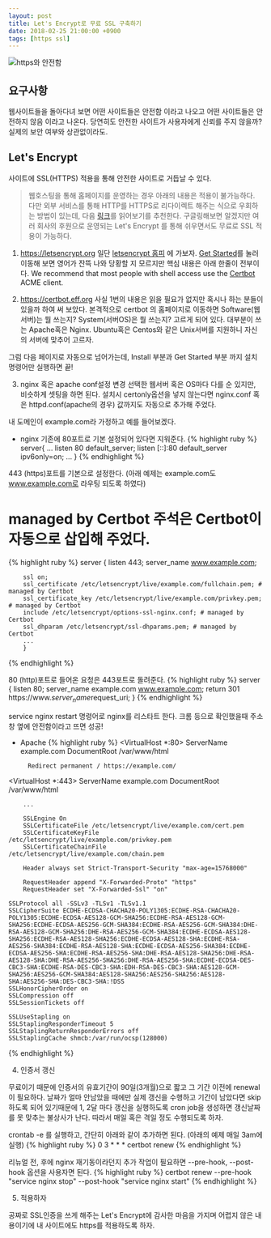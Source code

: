 ```yaml
---
layout: post
title: Let's Encrypt로 무료 SSL 구축하기
date: 2018-02-25 21:00:00 +0900
tags: [https ssl]
---
```


![https와 안전함]({{site.baseurl}}/assets/img/https_safe.png)

## 요구사항
웹사이트들을 돌아다녀 보면 어떤 사이트들은 안전함 이라고 나오고
어떤 사이트들은 안전하지 않음 이라고 나온다.
당연히도 안전한 사이트가 사용자에게 신뢰를 주지 않을까?
실제의 보안 여부와 상관없이라도.

## Let's Encrypt
사이트에 SSL(HTTPS) 적용을 통해 안전한 사이트로 거듭날 수 있다.
>웹호스팅을 통해 홈페이지를 운영하는 경우 아래의 내용은 적용이 불가능하다. 다만 외부 서비스를 통해 HTTP를 HTTPS로 리다이렉트 해주는 식으로 우회하는 방법이 있는데, 다음 [링크](https://jsdev.kr/t/https-cloudflare-flexible-ssl/1973)를 읽어보기를 추천한다. 
구글링해보면 알겠지만 여러 회사의 후원으로 운영되는 Let's Encrypt 를 통해
쉬우면서도 무료로 SSL 적용이 가능하다.

1. https://letsencrypt.org
일단 [letsencrypt 홈피](https://letsencrypt.org "letsencrypt") 에 가보자.
[Get Started](https://letsencrypt.org/getting-started/)를 눌러 이동해 보면
영어가 잔뜩 나와 당황할 지 모르지만 핵심 내용은 아래 한줄이 전부이다.
We recommend that most people with shell access use the [Certbot](https://certbot.eff.org) ACME client.

2. https://certbot.eff.org
사실 1번의 내용은 읽을 필요가 없지만 혹시나 하는 분들이 있을까 하여 써 보았다.
본격적으로 certbot 의 홈페이지로 이동하면 Software(웹서버)는 뭘 쓰는지?
System(서버OS)은 뭘 쓰는지? 고르게 되어 있다.
대부분이 쓰는 Apache혹은 Nginx. Ubuntu혹은 Centos와 같은 Unix서버를 지원하니 자신의 서버에 맞추어 고르자.

그럼 다음 페이지로 자동으로 넘어가는데, Install 부분과 Get Started 부분 까지 설치 명령어만 실행하면 끝!

3. nginx 혹은 apache conf설정 변경
선택한 웹서버 혹은 OS마다 다를 순 있지만, 비슷하게 셋팅을 하면 된다.
설치시 certonly옵션을 넣지 않는다면 nginx.conf 혹은 httpd.conf(apache의 경우) 값까지도 자동으로 추가해 주었다.

내 도메인이 example.com라 가정하고 예를 들어보겠다.

- nginx
기존에 80포트로 기본 설정되어 있다면 지워준다.
{% highlight ruby %}
server{
    ...
    listen 80 default_server;
    listen [::]:80 default_server ipv6only=on;
    ...
}
{% endhighlight %}

443 (https)포트를 기본으로 설정한다.
(아래 예제는 example.com도 www.example.com로 라우팅 되도록 하였다)
# managed by Certbot 주석은 Certbot이 자동으로 삽입해 주었다.
{% highlight ruby %}
    server {
        listen 443;
        server_name www.example.com;

        ssl on;
        ssl_certificate /etc/letsencrypt/live/example.com/fullchain.pem; # managed by Certbot
        ssl_certificate_key /etc/letsencrypt/live/example.com/privkey.pem; # managed by Certbot
        include /etc/letsencrypt/options-ssl-nginx.conf; # managed by Certbot
        ssl_dhparam /etc/letsencrypt/ssl-dhparams.pem; # managed by Certbot
        ...
        }
{% endhighlight %}

80 (http)포트로 들어온 요청은 443포트로 돌려준다.
{% highlight ruby %}
    server {
        listen 80;
        server_name example.com www.example.com;
        return 301 https://www.$server_name$request_uri;
    }
{% endhighlight %}

service nginx restart 명령어로 nginx를 리스타트 한다.
크롬 등으로 확인했을때 주소창 옆에 안전함이라고 뜨면 성공!

- Apache
{% highlight ruby %}
<VirtualHost *:80>
        ServerName example.com
        DocumentRoot /var/www/html
        
        Redirect permanent / https://example.com/
</VirtualHost>

<VirtualHost *:443>
        ServerName example.com
        DocumentRoot /var/www/html
        
        ...
        
        SSLEngine On
        SSLCertificateFile /etc/letsencrypt/live/example.com/cert.pem
        SSLCertificateKeyFile /etc/letsencrypt/live/example.com/privkey.pem
        SSLCertificateChainFile /etc/letsencrypt/live/example.com/chain.pem
 
        Header always set Strict-Transport-Security "max-age=15768000"
 
        RequestHeader append "X-Forwarded-Proto" "https"
        RequestHeader set "X-Forwarded-Ssl" "on"
</VirtualHost>

    SSLProtocol all -SSLv3 -TLSv1 -TLSv1.1
    SSLCipherSuite ECDHE-ECDSA-CHACHA20-POLY1305:ECDHE-RSA-CHACHA20-POLY1305:ECDHE-ECDSA-AES128-GCM-SHA256:ECDHE-RSA-AES128-GCM-SHA256:ECDHE-ECDSA-AES256-GCM-SHA384:ECDHE-RSA-AES256-GCM-SHA384:DHE-RSA-AES128-GCM-SHA256:DHE-RSA-AES256-GCM-SHA384:ECDHE-ECDSA-AES128-SHA256:ECDHE-RSA-AES128-SHA256:ECDHE-ECDSA-AES128-SHA:ECDHE-RSA-AES256-SHA384:ECDHE-RSA-AES128-SHA:ECDHE-ECDSA-AES256-SHA384:ECDHE-ECDSA-AES256-SHA:ECDHE-RSA-AES256-SHA:DHE-RSA-AES128-SHA256:DHE-RSA-AES128-SHA:DHE-RSA-AES256-SHA256:DHE-RSA-AES256-SHA:ECDHE-ECDSA-DES-CBC3-SHA:ECDHE-RSA-DES-CBC3-SHA:EDH-RSA-DES-CBC3-SHA:AES128-GCM-SHA256:AES256-GCM-SHA384:AES128-SHA256:AES256-SHA256:AES128-SHA:AES256-SHA:DES-CBC3-SHA:!DSS
    SSLHonorCipherOrder on
    SSLCompression off
    SSLSessionTickets off

    SSLUseStapling on
    SSLStaplingResponderTimeout 5
    SSLStaplingReturnResponderErrors off
    SSLStaplingCache shmcb:/var/run/ocsp(128000)
{% endhighlight %}


4. 인증서 갱신

무료이기 때문에 인증서의 유효기간이 90일(3개월)으로 짧고 그 기간 이전에 renewal이 필요하다.
날짜가 얼마 안남았을 때에만 실제 갱신을 수행하고 기간이 남았다면 skip하도록 되어 있기때문에
1, 2달 마다 갱신을 실행하도록 cron job을 생성하면 갱신날짜를 못 맞추는 불상사가 난다.
따라서 매일 혹은 격일 정도 수행되도록 하자.

crontab -e 를 실행하고, 간단히 아래와 같이 추가하면 된다.
(아래의 예제 매일 3am에 실행)
{% highlight ruby %}
0 3 * * * certbot renew
{% endhighlight %}

리뉴얼 전, 후에 nginx 재기동이라던지 추가 작업이 필요하면 --pre-hook, --post-hook 옵션을 사용자면 된다.
{% highlight ruby %}
certbot renew --pre-hook "service nginx stop" --post-hook "service nginx start"
{% endhighlight %}


5. 적용하자

공짜로 SSL인증을 쓰게 해주는 Let's Encrypt에 감사한 마음을 가지며
어렵지 않은 내용이기에 내 사이트에도 https를 적용하도록 하자.